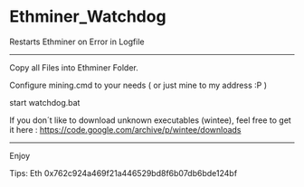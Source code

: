 # Ethminer_Watchdog
Restarts Ethminer on Error in Logfile

__________________________________________________________________________________________

Copy all Files into Ethminer Folder.

Configure mining.cmd to your needs ( or just mine to my address :P )

start watchdog.bat

If you don´t like to download unknown executables (wintee), 
feel free to get it here : https://code.google.com/archive/p/wintee/downloads

__________________________________________________________________________________________

Enjoy

Tips: Eth 0x762c924a469f21a446529bd8f6b07db6bde124bf

